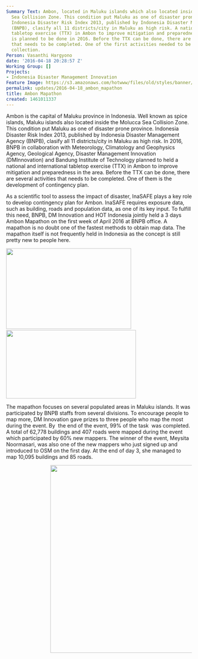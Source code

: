 ```yaml
---
Summary Text: Ambon, located in Maluku islands which also located inside the Molucca
  Sea Collision Zone. This condition put Maluku as one of disaster prone province.
  Indonesia Disaster Risk Index 2013, published by Indonesia Disaster Management Agency
  (BNPB), clasify all 11 districts/city in Maluku as high risk. A national and international
  tabletop exercise (TTX) in Ambon to improve mitigation and preparedness in the area
  is planned to be done in 2016. Before the TTX can be done, there are several activities
  that needs to be completed. One of the first activities needed to be done is data
  collection.
Person: Vasanthi Hargyono
date: '2016-04-18 20:28:57 Z'
Working Group: []
Projects:
- Indonesia Disaster Management Innovation
Feature Image: https://s3.amazonaws.com/hotwww/files/old/styles/banner/public/Ambon+Mapathon.jpg
permalink: updates/2016-04-18_ambon_mapathon
title: Ambon Mapathon
created: 1461011337
---
```

<p>Ambon is the capital of Maluku province in Indonesia. Well known as spice islands, Maluku islands also located inside the Molucca Sea Collision Zone. This condition put Maluku as one of disaster prone province. Indonesia Disaster Risk Index 2013, published by Indonesia Disaster Management Agency (BNPB), clasify all 11 districts/city in Maluku as high risk. In 2016, BNPB in collaboration with Meteorology, Climatology and Geophysics Agency, Geological Agency, Disaster Management Innovation (DMInnovation) and Bandung Institute of Technology planned to held a national and international tabletop exercise (TTX) in Ambon to improve mitigation and preparedness in the area. Before the TTX can be done, there are several activities that needs to be completed. One of them is the development of contingency plan.</p><p>As a scientific tool to assess the impact of disaster, InaSAFE plays a key role to develop contingency plan for Ambon. InaSAFE requires exposure data, such as building, roads and population data, as one of its key input. To fulfill this need, BNPB, DM Innovation and HOT Indonesia jointly held a 3 days Ambon Mapathon on the first week of April 2016 at BNPB office. A mapathon is no doubt one of the fastest methods to obtain map data. The mapathon itself is not frequently held in Indonesia as the concept is still pretty new to people here.</p><p><img class="image-large" src="https://s3.amazonaws.com/hotwww/files/old/styles/large/public/tasking%20ambon.png?itok=kxAVqoLo" alt="" style="width:339px;height:219px">&nbsp;<img class="image-large" src="https://s3.amazonaws.com/hotwww/files/old/styles/large/public/%23petaambon%207%20April_346pm.png?itok=zqDB8_Bo" alt="" style="width:352px;height:186px"></p><p>The mapathon focuses on several populated areas in Maluku islands. It was participated by BNPB staffs from several divisions. To encourage people to map more, DM Innovation gave prizes to three people who map the most during the event. By &nbsp;the end of the event, 99% of the task &nbsp;was completed. A total of 62,778 buildings and 407 roads were mapped during the event which participated by 60% new mappers. The winner of the event, Meysita Noormasari, was also one of the new mappers who just signed up and introduced to OSM on the first day. At the end of day 3, she managed to map 10,095 buildings and 85 roads.</p><p style="padding-left: 120px;"><img class="image-large" src="https://s3.amazonaws.com/hotwww/files/old/styles/large/public/Ambon%20Mapathon.jpg?itok=ZZ10M-mT" alt="" style="width:510px;height:510px">&nbsp;</p>
